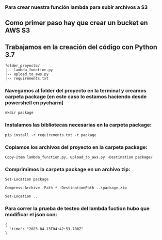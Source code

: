 
### Para crear nuestra función lambda para subir archivos a S3 

## Como primer paso hay que crear un bucket en AWS S3

## Trabajamos en la creación del código con Python 3.7

```
folder_proyecto/
|-- lambda_function.py
|-- upload_to_aws.py
|-- requirements.txt
```

### Navegamos al folder del proyecto en la terminal y creamos carpeta package (en este caso lo estamos haciendo desde powershell en pycharm)

```
mkdir package
```

### Instalamos las bibliotecas necesarias en la carpeta package:

```
pip install -r requirements.txt -t package
```

### Copiamos los archivos del proyecto en la carpeta package:

```
Copy-Item lambda_function.py, upload_to_aws.py -Destination package/
```

### Comprimimos la carpeta package en un archivo zip:

```
Set-Location package
```
```
Compress-Archive -Path * -DestinationPath ..\package.zip
```
```
Set-Location ..
```

### Para correr la prueba de testeo del lambda fuction hubo que modificar el json con: 
```
{
  "time": "2023-04-13T04:42:53.708Z"
}
```

